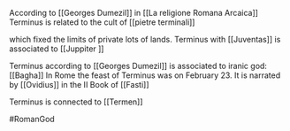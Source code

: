 

According to  [[Georges Dumezil]] in [[La religione Romana Arcaica]]
Terminus is related to the cult of [[pietre terminali]] 

which fixed the limits of private lots of lands. Terminus with [[Juventas]] is associated to [[Juppiter ]]

Terminus according to [[Georges Dumezil]] is associated to iranic god: [[Bagha]]
In Rome the feast of Terminus was on February 23. It is narrated by [[Ovidius]] in the II Book of [[Fasti]]

Terminus is connected to [[Termen]]



#RomanGod




